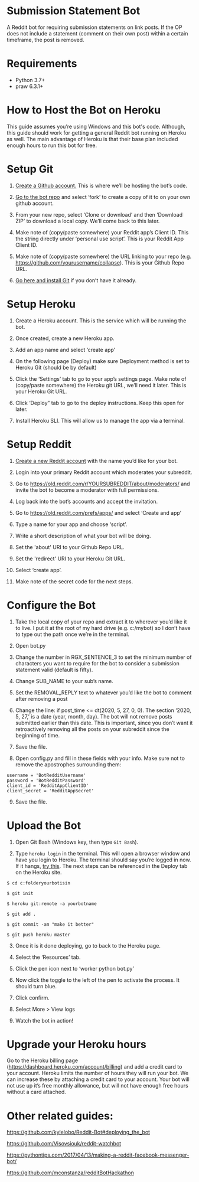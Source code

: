 # Submission Statement Bot
A Reddit bot for requiring submission statements on link posts. If the OP does not include a statement (comment on their own post) within a certain timeframe, the post is removed.

# Requirements
- Python 3.7+
- praw 6.3.1+

# How to Host the Bot on Heroku
This guide assumes you’re using Windows and this bot's code. Although, this guide should work for getting a general Reddit bot running on Heroku as well. The main advantage of Heroku is that their base plan included enough hours to run this bot for free.

# Setup Git
1. [Create a Github account.](https://github.com/join) This is where we’ll be hosting the bot’s code.

2. [Go to the bot repo](https://github.com/CrashAtlas/anomalies) and select ‘fork’ to create a copy of it to on your own github account. 

3. From your new repo, select ‘Clone or download’ and then ‘Download ZIP’ to download a local copy. We’ll come back to this later.

4. Make note of (copy/paste somewhere) your Reddit app’s Client ID. This the string directly under ‘personal use script’. This is your Reddit App Client ID.

5. Make note of (copy/paste somewhere) the URL linking to your repo (e.g. https://github.com/yourusername/collapse). This is your Github Repo URL.

6. [Go here and install Git](https://git-scm.com/book/en/v2/Getting-Started-Installing-Git) if you don’t have it already.


# Setup Heroku
1. Create a Heroku account. This is the service which will be running the bot.

2. Once created, create a new Heroku app.

3. Add an app name and select ‘create app’

4. On the following page (Deploy) make sure Deployment method is set to Heroku Git (should be by default)

5. Click the ‘Settings’ tab to go to your app’s settings page. Make note of  (copy/paste somewhere)  the Heroku git URL, we’ll need it later. This is your Heroku Git URL.

6. Click ‘Deploy” tab to go to the deploy instructions. Keep this open for later.

7. Install Heroku SLI. This will allow us to manage the app via a terminal.


# Setup Reddit
1. [Create a new Reddit account](https://www.reddit.com/register/?dest=https%3A%2F%2Fwww.reddit.com%2F) with the name you’d like for your bot.

2. Login into your primary Reddit account which moderates your subreddit.

3. Go to https://old.reddit.com/r/YOURSUBREDDIT/about/moderators/ and invite the bot to become a moderator with full permissions.

4. Log back into the bot’s accounts and accept the invitation.

5. Go to https://old.reddit.com/prefs/apps/ and select ‘Create and app’

6. Type a name for your app and choose ‘script’.

7. Write a short description of what your bot will be doing.

8. Set the 'about' URI to your Github Repo URL.

9. Set the 'redirect' URI to your Heroku Git URL. 

10. Select ‘create app’.

11. Make note of the secret code for the next steps.


# Configure the Bot
1. Take the local copy of your repo and extract  it to wherever you’d like it to live. I put it at the root of my hard drive (e.g. c:/mybot) so I don’t have to type out the path once we’re in the terminal.

2. Open bot.py

3. Change the number in RGX_SENTENCE_3 to set the minimum number of characters you want to require for the bot to consider a submission statement valid (default is fifty).

4. Change SUB_NAME to your sub’s name. 

5. Set the REMOVAL_REPLY text to whatever you’d like the bot to comment after removing a post

6. Change the line: if post_time <= dt(2020, 5, 27, 0, 0). The section ‘2020, 5, 27,’ is a date (year, month, day). The bot will not remove posts submitted earlier than this date. This is important, since you don’t want it retroactively removing all the posts on your subreddit since the beginning of time. 

7. Save the file.

8. Open config.py and fill in these fields with your info. Make sure not to remove the apostrophes surrounding them:
```
username = 'BotRedditUsername'
password = 'BotRedditPassword'
client_id = 'RedditAppClientID'
client_secret = 'RedditAppSecret'
```
9. Save the file.


# Upload the Bot
1. Open Git Bash (Windows key, then type `Git Bash`).

2. Type `heroku login` in the terminal. This will open a browser window and have you login to Heroku. The terminal should say you’re logged in now. If it hangs, [try this](https://stackoverflow.com/questions/55955948/heroku-login-success-but-then-freezes). The next steps can be referenced in the Deploy tab on the Heroku site.
```
$ cd c:folderyourbotisin

$ git init

$ heroku git:remote -a yourbotname

$ git add .

$ git commit -am "make it better"

$ git push heroku master
````
3. Once it is it done deploying, go to back to the Heroku page.

4. Select the ‘Resources’ tab.

5. Click the pen icon next to ‘worker python bot.py’

6. Now click the toggle to the left of the pen to activate the process. It should turn blue.

7. Click confirm.

8. Select More > View logs

9. Watch the bot in action!


# Upgrade your Heroku hours
Go to the Heroku billing page (https://dashboard.heroku.com/account/billing) and add a credit card to your account. 
Heroku limits the number of hours they will run your bot. We can increase these by attaching a credit card to your account. Your bot will not use up it’s free monthly allowance, but will not have enough free hours without a card attached.



# Other related guides:
https://github.com/kylelobo/Reddit-Bot#deploying_the_bot

https://github.com/Visovsiouk/reddit-watchbot

https://pythontips.com/2017/04/13/making-a-reddit-facebook-messenger-bot/

https://github.com/mconstanza/redditBotHackathon

